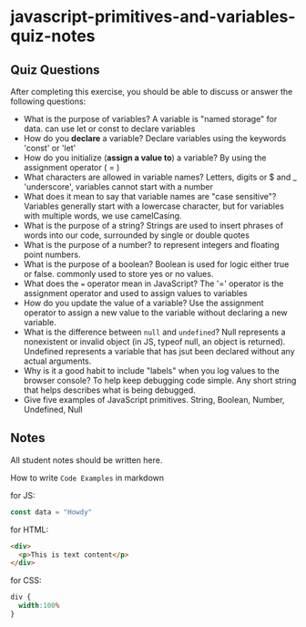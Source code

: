 # javascript-primitives-and-variables-quiz-notes

## Quiz Questions

After completing this exercise, you should be able to discuss or answer the following questions:

- What is the purpose of variables?
A variable is "named storage" for data. can use let or const to declare variables
- How do you **declare** a variable?
Declare variables using the keywords 'const' or 'let'
- How do you initialize (**assign a value to**) a variable?
By using the assignment operator ( = )
- What characters are allowed in variable names?
Letters, digits or $ and _ 'underscore', variables cannot start with a number
- What does it mean to say that variable names are "case sensitive"?
Variables generally start with a lowercase character, but for variables with multiple words, we use camelCasing.
- What is the purpose of a string?
Strings are used to insert phrases of words into our code, surrounded by single or double quotes
- What is the purpose of a number?
to represent integers and floating point numbers.
- What is the purpose of a boolean?
Boolean is used for logic either true or false. commonly used to store yes or no values.
- What does the `=` operator mean in JavaScript?
The '=' operator is the assignment operator and used to assign values to variables
- How do you update the value of a variable?
Use the assignment operator to assign a new value to the variable without declaring a new variable.
- What is the difference between `null` and `undefined`?
Null represents a nonexistent or invalid object (in JS, typeof null, an object is returned).
Undefined represents a variable that has jsut been declared without any actual arguments.
- Why is it a good habit to include "labels" when you log values to the browser console?
To help keep debugging code simple. Any short string that helps describes what is being debugged.
- Give five examples of JavaScript primitives.
String, Boolean, Number, Undefined, Null
## Notes

All student notes should be written here.


How to write `Code Examples` in markdown

for JS:
```javascript
const data = "Howdy"
```

for HTML:
```html
<div>
  <p>This is text content</p>
</div>
```

for CSS:
```css
div {
  width:100%
}
```
